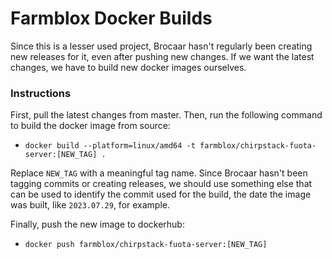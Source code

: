 # Farmblox Docker Builds

Since this is a lesser used project, Brocaar hasn't regularly been creating new releases for it, even after pushing new changes.
If we want the latest changes, we have to build new docker images ourselves.

### Instructions

First, pull the latest changes from master. Then, run the following command to build the docker image from source:
- `docker build --platform=linux/amd64 -t farmblox/chirpstack-fuota-server:[NEW_TAG] .`

Replace `NEW_TAG` with a meaningful tag name. Since Brocaar hasn't been tagging commits or creating releases, we should use something else that can be used to identify the commit used for the build, the date the image was built, like `2023.07.29`, for example.

Finally, push the new image to dockerhub:
- `docker push farmblox/chirpstack-fuota-server:[NEW_TAG]`
